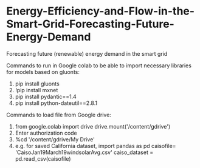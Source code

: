 # Energy-Efficiency-and-Flow-in-the-Smart-Grid-Forecasting-Future-Energy-Demand
Forecasting future (renewable) energy demand in the smart grid

Commands to run in Google colab to be able to import necessary libraries for models based on gluonts:

1. pip install gluonts
2. !pip install mxnet
3. pip install pydantic==1.4
4. pip install python-dateutil==2.8.1

Commands to load file from Google drive:

1. from google.colab import drive
drive.mount('/content/gdrive')
2. Enter authorization code
3. %cd '/content/gdrive/My Drive'
4. e.g. for saved California dataset,
import pandas as pd
caisofile= 'CaisoJan19March19windsolarAvg.csv'
caiso_dataset = pd.read_csv(caisofile)



